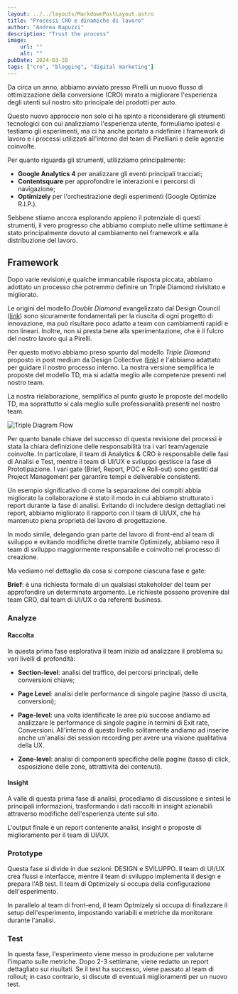 ```yaml
--- 
layout: ../../layouts/MarkdownPostLayout.astro
title: "Processi CRO e dinamiche di lavoro"
author: "Andrea Rapuzzi"
description: "Trust the process"
image: 
    url: ""
    alt: ""
pubDate: 2024-03-28
tags: ["cro", "blogging", "digital marketing"]
---
```


Da circa un anno, abbiamo avviato presso Pirelli un nuovo flusso di ottimizzazione della conversione (CRO) mirato a migliorare l'esperienza degli utenti sul nostro sito principale dei prodotti per auto.

Questo nuovo approccio non solo ci ha spinto a riconsiderare gli strumenti tecnologici con cui analizziamo l'esperienza utente, formuliamo ipotesi e testiamo gli esperimenti, ma ci ha anche portato a ridefinire i framework di lavoro e i processi utilizzati all'interno del team di Pirelliani e delle agenzie coinvolte.

Per quanto riguarda gli strumenti, utilizziamo principalmente:

- **Google Analytics 4** per analizzare gli eventi principali tracciati;
- **Contentsquare** per approfondire le interazioni e i percorsi di navigazione;
- **Optimizely** per l'orchestrazione degli esperimenti (Google Optimize R.I.P.).

Sebbene stiamo ancora esplorando appieno il potenziale di questi strumenti, il vero progresso che abbiamo compiuto nelle ultime settimane è stato principalmente dovuto al cambiamento nei framework e alla distribuzione del lavoro.



## Framework

Dopo varie revisioni,e qualche immancabile risposta piccata, abbiamo adottato un processo che potremmo definire un Triple Diamond rivisitato e migliorato.



Le origini del modello *Double Diamond* evangelizzato dal Design Council ([link](https://www.designcouncil.org.uk/our-resources/the-double-diamond/)) sono sicuramente fondamentali per la riuscita di ogni progetto di innovazione, ma può risultare poco adatto a team con cambiamenti rapidi e non lineari. Inoltre, non si presta bene alla sperimentazione, che è il fulcro del nostro lavoro qui a Pirelli.

Per questo motivo abbiamo preso spunto dal modello *Triple Diamond* proposto in post medium da Design Collective ([link](https://uxdesign.cc/why-the-double-diamond-isnt-enough-adaa48a8aec1)) e l'abbiamo adattato per guidare il nostro processo interno. La nostra versione semplifica le proposte del modello TD, ma si adatta meglio alle competenze presenti nel nostro team.

La nostra rielaborazione, semplifica al punto giusto le proposte del modello TD, ma soprattutto si cala meglio sulle professionalità presenti nel nostro team.

![Triple Diagram Flow](/images/blogpost/Triple_Diamond.png)


Per quanto banale chiave del successo di questa revisione dei processi è stata la chiara definizione delle responsabilità tra i vari team/agenzie coinvolte. In particolare, il team di Analytics & CRO è responsabile delle fasi di Analisi e Test, mentre il team di UI/UX e sviluppo gestisce la fase di Prototipazione. I vari gate (Brief, Report, POC e Roll-out) sono gestiti dal Project Management per garantire tempi e deliverable consistenti.

Un esempio significativo di come la separazione dei compiti abbia migliorato la collaborazione è stato il modo in cui abbiamo strutturato i report durante la fase di analisi. Evitando di includere design dettagliati nei report, abbiamo migliorato il rapporto con il team di UI/UX, che ha mantenuto piena proprietà del lavoro di progettazione. 

In modo simile, delegando gran parte del lavoro di front-end al team di sviluppo e evitando modifiche dirette tramite Optimizely, abbiamo reso il team di sviluppo maggiormente responsabile e coinvolto nel processo di creazione.

Ma vediamo nel dettaglio da cosa si compone ciascuna fase e gate:

**Brief**: è una richiesta formale di un qualsiasi stakeholder del team per approfondire un determinato argomento. Le richieste possono provenire dal team CRO, dal team di UI/UX o da referenti business.

### Analyze

#### Raccolta 

In questa prima fase esplorativa il team inizia ad analizzare il problema su vari livelli di profondità:

- **Section-level**: analisi del traffico, dei percorsi principali, delle conversioni chiave;

- **Page Level**: analisi delle performance di singole pagine (tasso di uscita, conversioni);

- **Page-level**: una volta identificate le aree più succose andiamo ad analizzare le performance di singole pagine in termini di Exit rate, Conversioni. All'interno di questo livello solitamente andiamo ad inserire anche un'analisi dei session recording per avere una visione qualitativa della UX.

- **Zone-level**: analisi di componenti specifiche delle pagine (tasso di click, esposizione delle zone, attrattività dei contenuti).


#### Insight

A valle di questa prima fase di analisi, procediamo di discussione e sintesi le principali informazioni, trasformando i dati raccolti in insight azionabili attraverso modifiche dell'esperienza utente sul sito.

L'output finale è un report contenente analisi, insight e proposte di miglioramento per il team di UI/UX.

### Prototype

Questa fase si divide in due sezioni: DESIGN e SVILUPPO. Il team di UI/UX crea flussi e interfacce, mentre il team di sviluppo implementa il design e prepara l'AB test. Il team di Optimizely si occupa della configurazione dell'esperimento.

In parallelo al team di front-end, il team  Optmizely si occupa di finalizzare il setup dell'esperimento, impostando variabili e metriche da monitorare durante l'analisi.


### Test

In questa fase, l'esperimento viene messo in produzione per valutarne l'impatto sulle metriche. Dopo 2-3 settimane, viene redatto un report dettagliato sui risultati. Se il test ha successo, viene passato al team di rollout; in caso contrario, si discute di eventuali miglioramenti per un nuovo test.
